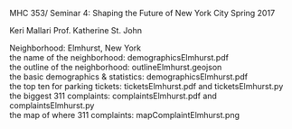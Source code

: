 MHC 353/ Seminar 4: Shaping the Future of New York City
Spring 2017

Keri Mallari
Prof. Katherine St. John

Neighborhood: Elmhurst, New York <br />
the name of the neighborhood: demographicsElmhurst.pdf <br />
the outline of the neighborhood: outlineElmhurst.geojson <br />
the basic demographics & statistics: demographicsElmhurst.pdf <br />
the top ten for parking tickets: ticketsElmhurst.pdf and ticketsElmhurst.py <br />
the biggest 311 complaints: complaintsElmhurst.pdf and complaintsElmhurst.py <br />
the map of where 311 complaints: mapComplaintElmhurst.png 
